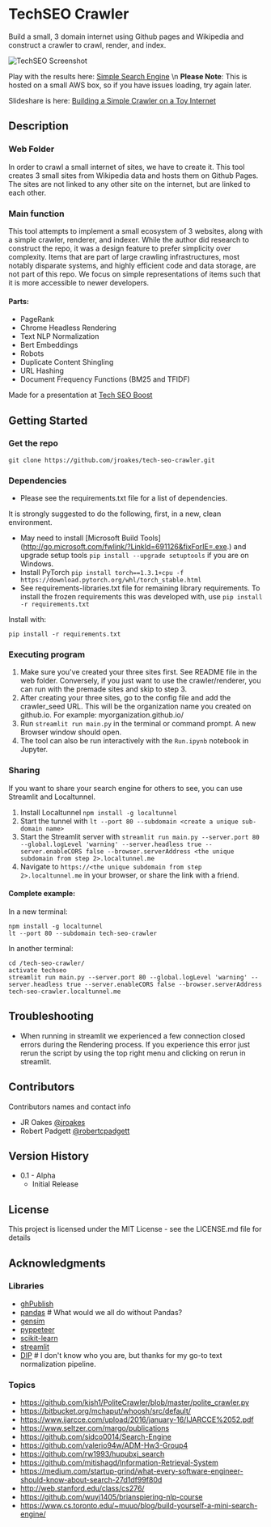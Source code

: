 # TechSEO Crawler


Build a small, 3 domain internet using Github pages and Wikipedia and construct a crawler to crawl, render, and index.

![TechSEO Screenshot](https://raw.githubusercontent.com/jroakes/tech-seo-crawler/master/etc/images/screenshot.png "TechSEO Screenshot")

Play with the results here: [Simple Search Engine](http://ec2-34-233-22-11.compute-1.amazonaws.com:8501) \n
**Please Note**: This is hosted on a small AWS box, so if you have issues loading, try again later.

Slideshare is here: [Building a Simple Crawler on a Toy Internet](https://www.slideshare.net/jroakes/building-a-simple-crawler-on-a-toy-internet)

## Description

### Web Folder
In order to crawl a small internet of sites, we have to create it.  This tool creates 3 small sites from Wikipedia data and hosts them on Github Pages.  The sites are not linked to any other site on the internet, but are linked to each other.

### Main function

This tool attempts to implement a small ecosystem of 3 websites, along with a simple crawler, renderer, and indexer.  While the author did research to construct the repo, it was a design feature to prefer simplicity over complexity.  Items that are part of large crawling infrastructures, most notably disparate systems, and highly efficient code and data storage, are not part of this repo.  We focus on simple representations of items such that it is more accessible to newer developers.

#### Parts:
* PageRank
* Chrome Headless Rendering
* Text NLP Normalization
* Bert Embeddings
* Robots
* Duplicate Content Shingling
* URL Hashing
* Document Frequency Functions (BM25 and TFIDF)


Made for a presentation at [Tech SEO Boost](https://www.catalystdigital.com/techseoboost/)



## Getting Started

### Get the repo
```
git clone https://github.com/jroakes/tech-seo-crawler.git
```


### Dependencies

* Please see the requirements.txt file for a list of dependencies.

It is strongly suggested to do the following, first, in a new, clean environment.

* May need to install [Microsoft Build Tools] (http://go.microsoft.com/fwlink/?LinkId=691126&fixForIE=.exe.) and upgrade setup tools  `pip install --upgrade setuptools` if you are on Windows.
* Install PyTorch `pip install torch==1.3.1+cpu -f https://download.pytorch.org/whl/torch_stable.html`
* See requirements-libraries.txt file for remaining library requirements.  To install the frozen requirements this was developed with, use ```pip install -r requirements.txt```

Install with:
```
pip install -r requirements.txt
```


### Executing program

1. Make sure you've created your three sites first. See README file in the web folder. Conversely, if you just want to use the crawler/renderer, you can run with the premade sites and skip to step 3.
2. After creating your three sites, go to the config file and add the crawler_seed URL. This will be the organization name you created on github.io. For example: myorganization.github.io/
3. Run `streamlit run main.py` in the terminal or command prompt.  A new Browser window should open.
4. The tool can also be run interactively with the `Run.ipynb` notebook in Jupyter.


### Sharing
If you want to share your search engine for others to see, you can use Streamlit and Localtunnel.
1. Install Localtunnel `npm install -g localtunnel`
2. Start the tunnel with `lt --port 80 --subdomain <create a unique sub-domain name>`
3. Start the Streamlit server with `streamlit run main.py --server.port 80 --global.logLevel 'warning' --server.headless true --server.enableCORS false --browser.serverAddress <the unique subdomain from step 2>.localtunnel.me`
4. Navigate to `https://<the unique subdomain from step 2>.localtunnel.me` in your browser, or share the link with a friend.

#### Complete example:
In a new terminal:
```
npm install -g localtunnel
lt --port 80 --subdomain tech-seo-crawler
```

In another terminal:
```
cd /tech-seo-crawler/
activate techseo
streamlit run main.py --server.port 80 --global.logLevel 'warning' --server.headless true --server.enableCORS false --browser.serverAddress tech-seo-crawler.localtunnel.me
```


## Troubleshooting
* When running in streamlit we experienced a few connection closed errors during the Rendering process. If you experience this error just rerun the script by using the top right menu and clicking on rerun in streamlit.


## Contributors

Contributors names and contact info
* JR Oakes [@jroakes](https://twitter.com/jroakes)
* Robert Padgett [@robertcpadgett](https://twitter.com/robertcpadgett)


## Version History

* 0.1 - Alpha
    * Initial Release


## License

This project is licensed under the MIT License - see the LICENSE.md file for details

## Acknowledgments

### Libraries
* [ghPublish](https://github.com/oxalorg/ghPublish)
* [pandas](https://github.com/pandas-dev/pandas) # What would we all do without Pandas?
* [gensim](https://github.com/RaRe-Technologies/gensim)
* [pyppeteer](https://github.com/miyakogi/pyppeteer)
* [scikit-learn](https://github.com/scikit-learn/scikit-learn)
* [streamlit](https://github.com/streamlit/streamlit)
* [DIP](https://github.com/dipanjanS) # I don't know who you are, but thanks for my go-to text normalization pipeline.

### Topics
* https://github.com/kish1/PoliteCrawler/blob/master/polite_crawler.py
* https://bitbucket.org/mchaput/whoosh/src/default/
* https://www.ijarcce.com/upload/2016/january-16/IJARCCE%2052.pdf
* https://www.seltzer.com/margo/publications
* https://github.com/sidco0014/Search-Engine
* https://github.com/valerio94w/ADM-Hw3-Group4
* https://github.com/rw1993/hupubxj_search
* https://github.com/mitishagd/Information-Retrieval-System
* https://medium.com/startup-grind/what-every-software-engineer-should-know-about-search-27d1df99f80d
* http://web.stanford.edu/class/cs276/
* https://github.com/wuyi1405/brianspiering-nlp-course
* https://www.cs.toronto.edu/~muuo/blog/build-yourself-a-mini-search-engine/
